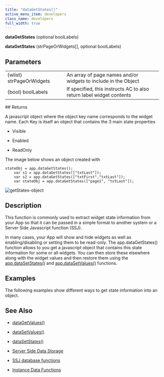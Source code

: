 ```yaml
---
title: "dataGetStates()"
active_menu_item: developers
class_name: developers
full_width: true
---
```



**dataGetStates** (optional boolLabels)

**dataGetStates** (strPageOrWidgets[], optional boolLabels)

## Parameters

<table>
<tr>
<td width="186">
{wlist} strPageOrWidgets

</td>
<td width="16">
</td>
<td width="678">
An array of page names and/or widgets to include in the Object

</td>
</tr>
<tr>
<td width="186">
{bool} boolLabels

</td>
<td width="16">
</td>
<td width="678">
If specified, this instructs AC to also return label widget contents

</td>
</tr>
</table>
## Returns

A javascript object where the object key name corresponds to the widget name. Each Key is itself an object that contains the 3 main state properties

 - Visible

 - Enabled

 - ReadOnly

The image below shows an object created with

    stateObj = app.dataGetStates();
        var s1 = app.dataGetStates(["txtLast"]);
        var s2 = app.dataGetStates(["txtFirst","txtLast"]);
        var stateObj = app.dataGetStates(["page1", "txtLast"]);
   

![getStates-object](/img/docs/getstates-object.png)

## Description

This function is commonly used to extract widget state information from your App so that it can be passed in a simple format to another system or a Server Side Javascript function (SSJ).

In many cases, your App will show and hide widgets as well as enabling/disabling or setting them to be read-only. The app.dataGetStates() function allows to you get a javascript object that contains this state information for some or all widgets. You can then store these elsewhere along with the widget values and then restore them using the [app.dataSetStates()](datasetstates) and [app.dataSetValues()](datasetvalues) functions.

## Examples

The following examples show different ways to get state information into an object.

## See Also

 - [dataGetValues()](datagetvalues)

 - [dataSetValues()](datasetvalues)

 - [dataSetStates()](datasetstates)

 - [Server Side Data Storage](../../../data-storage/server-side-data-storage/)

 - [SSJ database functions](../../../data-storage/server-side-data-storage/)

 - [Instance Data Functions](../instance-data-functions/)

